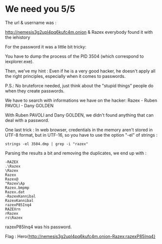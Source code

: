 # We need you 5/5

The url & username was :

http://nemesis3g2upl4pq6kufc4m.onion & Razex everybody found it with the iehistory

For the password it was a little bit tricky:

You have to dump the process of the PID 3504 (which correspond to iexplorer.exe).

Then, we've my hint :
Even if he is a very good hacker, he doesn't apply all the right principles, especially when it comes to passwords. 

P.S.: No bruteforce needed, just think about the "stupid things" people do when they create passwords.

We have to search with informations we have on the hacker:
Razex - Ruben PAVOLI - Dany GOLDEN

With Ruben PAVOLI and Dany GOLDEN, we didn't found anything that can deal with a password.

One last trick : In web browser, credentials in the memory aren't stored in UTF-8 format, but in UTF-16, so you have to use the option "-el" of strings :

```strings -el 3504.dmp | grep -i "razex"```

Parsing the results a bit and removing the duplicates, we end up with :
```
-RAZEX
.\Razex
\Razex
Razex
Razex@
"Razex\Ap
Razex.bmpmp
Razex.dat
-RazexKannibal
RazexKannibal
razexP85Inq4
RAZEXrn
rRazex
rs\Razex
```

razexP85Inq4 was his password.

Flag : Hero{http://nemesis3g2upl4pq6kufc4m.onion-Razex:razexP85Inq4}
```